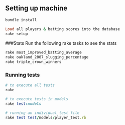## Setting up machine

``` ruby
bundle install
```

```ruby
Load all players & batting scores into the database
rake setup
```

###Stats
Run the following rake tasks to see the stats 

```ruby
rake most_improved_batting_average
rake oakland_2007_slugging_percentage
rake triple_crown_winners
```

### Running tests

``` ruby
# to execute all tests
rake

# to execute tests in models
rake test:models

# running an individual test file
rake test test/models/player_test.rb
```

